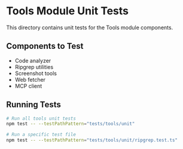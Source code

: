 # Tools Module Unit Tests

This directory contains unit tests for the Tools module components.

## Components to Test

- Code analyzer
- Ripgrep utilities
- Screenshot tools
- Web fetcher
- MCP client

## Running Tests

```bash
# Run all tools unit tests
npm test -- --testPathPattern="tests/tools/unit"

# Run a specific test file
npm test -- --testPathPattern="tests/tools/unit/ripgrep.test.ts"
```